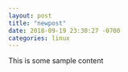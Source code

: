 ```yaml
---
layout: post
title: "newpost"
date: 2018-09-19 23:30:27 -0700
categories: linux
---
```


This is some sample content

